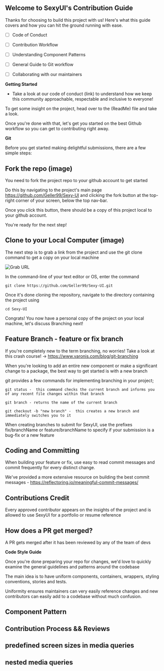 
## Welcome to SexyUI's Contribution Guide

Thanks for choosing to build this project with us! Here's what this guide covers and how you can hit the ground running with ease.


- [ ] Code of Conduct 
- [ ] Contribution Workflow
- [ ] Understanding Component Patterns
- [ ] General Guide to Git workflow
- [ ] Collaborating with our maintainers


**Getting Started**

- Take a look at our code of conduct (link) to understand how we keep this community approachable, respectable and inclusive to everyone!

To get some insight on the project, head over to the (ReadMe) file and take a look. 

Once you're done with that, let's get you started on the best Github workflow so you can get to contributing right away.



**Git**

Before you get started making delightful submissions, there are a few simple steps:

## Fork the repo (image)

You need to fork the project repo to your github account to get started

Do this by navigating to the project's main page https://github.com/Geller99/Sexy-UI and clicking the fork button at the top-right corner of your screen, below the top nav-bar.

Once you click this button, there should be a copy of this project local to your github account.

You're ready for the next step! 


## Clone to your Local Computer (image)

The next step is to grab a link from the project and use the git clone command to get a copy on your local machine

![Grab URL](https://github.com/YouGoDevs/Sexy-UI/blob/QA/assets/Screenshot%20(144).png)

In the command-line of your text editor or OS, enter the command
``` 
git clone https://github.com/Geller99/Sexy-UI.git

```

Once it's done cloning the repository, navigate to the directory containing the project using

```
cd Sexy-UI

```

Congrats! You now have a personal copy of the project on your local machine, let's discuss Branching next!


## Feature Branch - feature or fix branch 
If you're completely new to the term branching, no worries! Take a look at this crash course! -> https://www.varonis.com/blog/git-branching


When you're looking to add an entire new component or make a significant change to a package, the best way to get started is with a new branch

git provides a few commands for implementing branching in your project;

```
git status -  this command checks the current branch and informs you of any recent file changes within that branch
```

```
git branch - returns the name of the current branch
```

```
git checkout -b "new branch" -  this creates a new branch and immediately switches you to it

```

When creating branches to submit for SexyUI, use the prefixes fix/branchName or feature/branchName to specify if your submission is a bug-fix or a new feature


## Coding and Committing

When building your feature or fix, use easy to read commit messages and commit frequently for every distinct change.

We've provided a more extensive resource on building the best commit messages -  https://reflectoring.io/meaningful-commit-messages/



## Contributions Credit

Every approved contributor appears on the insights of the project and is allowed to use SexyUI for a portfolio or resume reference


## How does a PR get merged? 

A PR gets merged after it has been reviewed by any of the team of devs 







**Code Style Guide**

Once you're done preparing your repo for changes, we'd love to quickly examine the general guidelines and patterns around the codebase

The main idea is to have uniform components, containers, wrappers, styling conventions, stories and tests. 

Uniformity ensures maintainers can very easily reference changes and new contributors can easily add to a codebase without much confusion.



## Component Pattern





## Contribution Process && Reviews






## predefined screen sizes in media queries

## nested media queries